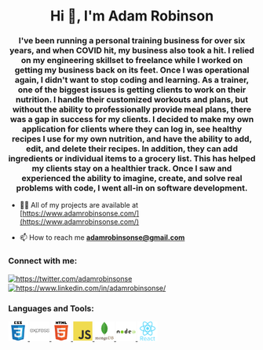 <h1 align="center">Hi 👋, I'm Adam Robinson</h1>
<h3 align="center"> I've been running a personal training business for over six years, and when COVID hit, my business also took a hit. I relied on my engineering skillset to freelance while I worked on getting my business back on its feet. Once I was operational again, I didn't want to stop coding and learning. As a trainer, one of the biggest issues is getting clients to work on their nutrition. I handle their customized workouts and plans, but without the ability to professionally provide meal plans, there was a gap in success for my clients. I decided to make my own application for clients where they can log in, see healthy recipes I use for my own nutrition, and have the ability to add, edit, and delete their recipes. In addition, they can add ingredients or individual items to a grocery list. This has helped my clients stay on a healthier track. Once I saw and experienced the ability to imagine, create, and solve real problems with code, I went all-in on software development. 
</h3>


- 👨‍💻 All of my projects are available at [https://www.adamrobinsonse.com/](https://www.adamrobinsonse.com/)

- 📫 How to reach me **adamrobinsonse@gmail.com**

<h3 align="left">Connect with me:</h3>
<p align="left">
<a href="https://twitter.com/https://twitter.com/adamrobinsonse" target="blank"><img align="center" src="https://raw.githubusercontent.com/rahuldkjain/github-profile-readme-generator/master/src/images/icons/Social/twitter.svg" alt="https://twitter.com/adamrobinsonse" height="30" width="40" /></a>
<a href="https://linkedin.com/in/https://www.linkedin.com/in/adamrobinsonse/" target="blank"><img align="center" src="https://raw.githubusercontent.com/rahuldkjain/github-profile-readme-generator/master/src/images/icons/Social/linked-in-alt.svg" alt="https://www.linkedin.com/in/adamrobinsonse/" height="30" width="40" /></a>
</p>

<h3 align="left">Languages and Tools:</h3>
<p align="left"> <a href="https://www.w3schools.com/css/" target="_blank" rel="noreferrer"> <img src="https://raw.githubusercontent.com/devicons/devicon/master/icons/css3/css3-original-wordmark.svg" alt="css3" width="40" height="40"/> </a> <a href="https://expressjs.com" target="_blank" rel="noreferrer"> <img src="https://raw.githubusercontent.com/devicons/devicon/master/icons/express/express-original-wordmark.svg" alt="express" width="40" height="40"/> </a> <a href="https://www.w3.org/html/" target="_blank" rel="noreferrer"> <img src="https://raw.githubusercontent.com/devicons/devicon/master/icons/html5/html5-original-wordmark.svg" alt="html5" width="40" height="40"/> </a> <a href="https://developer.mozilla.org/en-US/docs/Web/JavaScript" target="_blank" rel="noreferrer"> <img src="https://raw.githubusercontent.com/devicons/devicon/master/icons/javascript/javascript-original.svg" alt="javascript" width="40" height="40"/> </a> <a href="https://www.mongodb.com/" target="_blank" rel="noreferrer"> <img src="https://raw.githubusercontent.com/devicons/devicon/master/icons/mongodb/mongodb-original-wordmark.svg" alt="mongodb" width="40" height="40"/> </a> <a href="https://nodejs.org" target="_blank" rel="noreferrer"> <img src="https://raw.githubusercontent.com/devicons/devicon/master/icons/nodejs/nodejs-original-wordmark.svg" alt="nodejs" width="40" height="40"/> </a> <a href="https://reactjs.org/" target="_blank" rel="noreferrer"> <img src="https://raw.githubusercontent.com/devicons/devicon/master/icons/react/react-original-wordmark.svg" alt="react" width="40" height="40"/> </a> </p>


